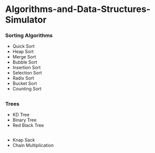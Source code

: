 # Algorithms-and-Data-Structures-Simulator

### Sorting Algorithms
  - Quick Sort
  - Heap Sort
  - Merge Sort
  - Bubble Sort
  - Insertion Sort
  - Selection Sort
  - Radix Sort
  - Bucket Sort
  - Counting Sort
##
### Trees
  - KD Tree
  - Binary Tree
  - Red Black Tree
##
- Knap Sack
- Chain Multiplication
